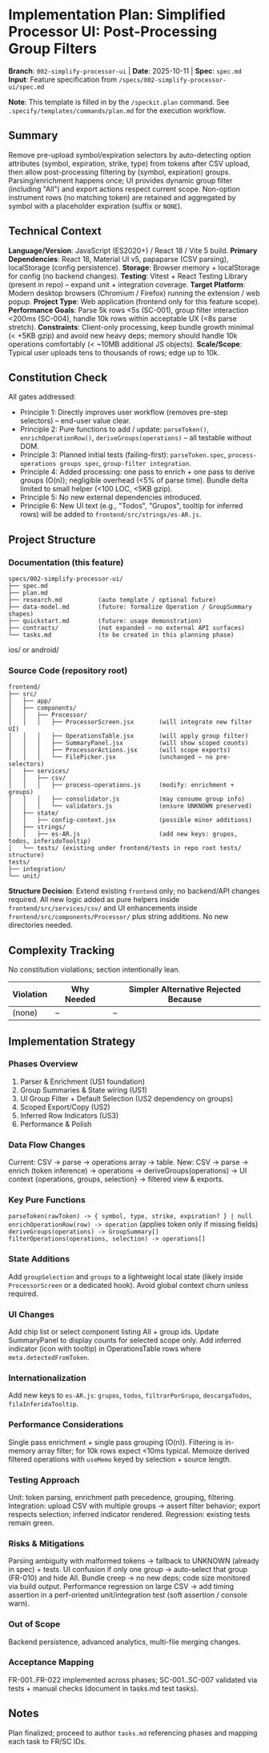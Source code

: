 # Implementation Plan: Simplified Processor UI: Post-Processing Group Filters

**Branch**: `002-simplify-processor-ui` | **Date**: 2025-10-11 | **Spec**: `spec.md`
**Input**: Feature specification from `/specs/002-simplify-processor-ui/spec.md`

**Note**: This template is filled in by the `/speckit.plan` command. See `.specify/templates/commands/plan.md` for the execution workflow.

## Summary

Remove pre-upload symbol/expiration selectors by auto-detecting option attributes (symbol, expiration, strike, type) from tokens after CSV upload, then allow post-processing filtering by (symbol, expiration) groups. Parsing/enrichment happens once; UI provides dynamic group filter (including "All") and export actions respect current scope. Non-option instrument rows (no matching token) are retained and aggregated by symbol with a placeholder expiration (suffix or `NONE`).

## Technical Context

**Language/Version**: JavaScript (ES2020+) / React 18 / Vite 5 build.
**Primary Dependencies**: React 18, Material UI v5, papaparse (CSV parsing), localStorage (config persistence).
**Storage**: Browser memory + localStorage for config (no backend changes).
**Testing**: Vitest + React Testing Library (present in repo) – expand unit + integration coverage.
**Target Platform**: Modern desktop browsers (Chromium / Firefox) running the extension / web popup.
**Project Type**: Web application (frontend only for this feature scope).
**Performance Goals**: Parse 5k rows <5s (SC-001), group filter interaction <200ms (SC-004), handle 10k rows within acceptable UX (<8s parse stretch).
**Constraints**: Client-only processing, keep bundle growth minimal (< +5KB gzip) and avoid new heavy deps; memory should handle 10k operations comfortably (< ~10MB additional JS objects).
**Scale/Scope**: Typical user uploads tens to thousands of rows; edge up to 10k.

## Constitution Check

All gates addressed:
- Principle 1: Directly improves user workflow (removes pre-step selectors) – end-user value clear.
- Principle 2: Pure functions to add / update: `parseToken()`, `enrichOperationRow()`, `deriveGroups(operations)` – all testable without DOM.
- Principle 3: Planned initial tests (failing-first): `parseToken.spec`, `process-operations groups spec`, `group-filter integration`.
- Principle 4: Added processing: one pass to enrich + one pass to derive groups (O(n)); negligible overhead (<5% of parse time). Bundle delta limited to small helper (<100 LOC, <5KB gzip).
- Principle 5: No new external dependencies introduced.
- Principle 6: New UI text (e.g., "Todos", "Grupos", tooltip for inferred rows) will be added to `frontend/src/strings/es-AR.js`.

## Project Structure

### Documentation (this feature)

```text
specs/002-simplify-processor-ui/
├── spec.md
├── plan.md
├── research.md          (auto template / optional future)
├── data-model.md        (future: formalize Operation / GroupSummary shapes)
├── quickstart.md        (future: usage demonstration)
├── contracts/           (not expanded – no external API surfaces)
└── tasks.md             (to be created in this planning phase)
```

ios/ or android/
### Source Code (repository root)

```text
frontend/
├── src/
│   ├── app/
│   ├── components/
│   │   ├── Processor/
│   │   │   ├── ProcessorScreen.jsx       (will integrate new filter UI)
│   │   │   ├── OperationsTable.jsx       (will apply group filter)
│   │   │   ├── SummaryPanel.jsx          (will show scoped counts)
│   │   │   ├── ProcessorActions.jsx      (will scope exports)
│   │   │   └── FilePicker.jsx            (unchanged – no pre-selectors)
│   ├── services/
│   │   ├── csv/
│   │   │   ├── process-operations.js     (modify: enrichment + groups)
│   │   │   ├── consolidator.js           (may consume group info)
│   │   │   └── validators.js             (ensure UNKNOWN preserved)
│   ├── state/
│   │   ├── config-context.jsx            (possible minor additions)
│   ├── strings/
│   │   ├── es-AR.js                      (add new keys: grupos, todos, inferidoTooltip)
│   └── tests/ (existing under frontend/tests in repo root tests/ structure)
tests/
├── integration/
└── unit/
```

**Structure Decision**: Extend existing `frontend` only; no backend/API changes required. All new logic added as pure helpers inside `frontend/src/services/csv/` and UI enhancements inside `frontend/src/components/Processor/` plus string additions. No new directories needed.

## Complexity Tracking

No constitution violations; section intentionally lean.

| Violation | Why Needed | Simpler Alternative Rejected Because |
|-----------|------------|--------------------------------------|
| (none) | – | – |

## Implementation Strategy

### Phases Overview

1. Parser & Enrichment (US1 foundation)
2. Group Summaries & State wiring (US1)
3. UI Group Filter + Default Selection (US2 dependency on groups)
4. Scoped Export/Copy (US2)
5. Inferred Row Indicators (US3)
6. Performance & Polish

### Data Flow Changes

Current: CSV -> parse -> operations array -> table.
New: CSV -> parse -> enrich (token inference) -> operations -> deriveGroups(operations) -> UI context {operations, groups, selection} -> filtered view & exports.

### Key Pure Functions
`parseToken(rawToken) -> { symbol, type, strike, expiration? } | null`
`enrichOperationRow(row) -> operation` (applies token only if missing fields)
`deriveGroups(operations) -> GroupSummary[]`
`filterOperations(operations, selection) -> operations[]`

### State Additions
Add `groupSelection` and `groups` to a lightweight local state (likely inside `ProcessorScreen` or a dedicated hook). Avoid global context churn unless required.

### UI Changes
Add chip list or select component listing All + group ids. Update SummaryPanel to display counts for selected scope only. Add inferred indicator (icon with tooltip) in OperationsTable rows where `meta.detectedFromToken`.

### Internationalization
Add new keys to `es-AR.js`: `grupos`, `todos`, `filtrarPorGrupo`, `descargaTodos`, `filaInferidaTooltip`.

### Performance Considerations
Single pass enrichment + single pass grouping (O(n)). Filtering is in-memory array filter; for 10k rows expect <10ms typical. Memoize derived filtered operations with `useMemo` keyed by selection + source length.

### Testing Approach
Unit: token parsing, enrichment path precedence, grouping, filtering.
Integration: upload CSV with multiple groups -> assert filter behavior; export respects selection; inferred indicator rendered.
Regression: existing tests remain green.

### Risks & Mitigations
Parsing ambiguity with malformed tokens → fallback to UNKNOWN (already in spec) + tests.
UI confusion if only one group → auto-select that group (FR-010) and hide All.
Bundle creep → no new deps; code size monitored via build output.
Performance regression on large CSV → add timing assertion in a perf-oriented unit/integration test (soft assertion / console warn).

### Out of Scope
Backend persistence, advanced analytics, multi-file merging changes.

### Acceptance Mapping
FR-001..FR-022 implemented across phases; SC-001..SC-007 validated via tests + manual checks (document in tasks.md test tasks).

## Notes

Plan finalized; proceed to author `tasks.md` referencing phases and mapping each task to FR/SC IDs.
